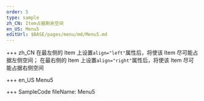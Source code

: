 ```yaml
---
order: 5
type: sample
zh_CN: Item占据剩余空间
en_US: Menu5
editUrl: $BASE/pages/menu/md/Menu5.md
---
```


+++ zh_CN
在最左侧的 Item 上设置<Code>align="left"</Code>属性后，将使该 Item 尽可能占据左侧空间；
在最右侧的 Item 上设置<Code>align="right"</Code>属性后，将使该 Item 尽可能占据右侧空间

+++ en_US
Menu5

+++ SampleCode
fileName: Menu5
